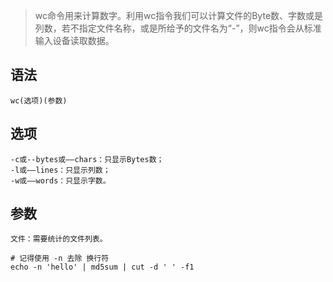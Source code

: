> wc命令用来计算数字。利用wc指令我们可以计算文件的Byte数、字数或是列数，若不指定文件名称，或是所给予的文件名为“-”，则wc指令会从标准输入设备读取数据。


语法
--
    wc(选项)(参数)
    
选项
--
    -c或--bytes或——chars：只显示Bytes数；
    -l或——lines：只显示列数；
    -w或——words：只显示字数。

参数
--
    文件：需要统计的文件列表。


```
# 记得使用 -n 去除 换行符
echo -n 'hello' | md5sum | cut -d ' ' -f1
```


